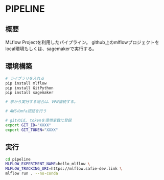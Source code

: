 # PIPELINE
## 概要

MLflow Projectを利用したパイプライン。
github上のmlflowプロジェクトをlocal環境もしくは、sagemakerで実行する。

## 環境構築

```bash
# ライブラリを入れる
pip install mlflow
pip install GitPython
pip install sagemaker

# 家から実行する場合は、VPN接続する。

# AWSのmfa認証を行う

# gitのid, tokenを環境変数に登録
export GIT_ID="XXXX"
export GIT_TOKEN="XXXX"
```

## 実行
  
```bash
cd pipeline
MLFLOW_EXPERIMENT_NAME=hello_mlflow \
MLFLOW_TRACKING_URI=https://mlflow.safie-dev.link \
mlflow run . --no-conda
```
